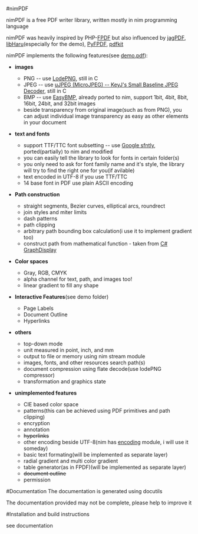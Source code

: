 #nimPDF

nimPDF is a free PDF writer library, written mostly in nim programming language

nimPDF was heavily inspired by PHP-[FPDF](http://www.fpdf.org) but also influenced by  [jagPDF](http://www.jagpdf.org), [libHaru](http://www.libharu.org)(especially for the demo), [PyFPDF](https://code.google.com/p/pyfpdf), [pdfkit](http://devongovett.github.io/pdfkit)

nimPDF implements the following features(see [demo.pdf](https://github.com/jangko/nimpdf/blob/master/demo.pdf)):

* **images**
  - PNG -- use [LodePNG](lodev.org/lodepng), still in C
  - JPEG -- use [uJPEG (MicroJPEG) -- KeyJ's Small Baseline JPEG Decoder](http://keyj.emphy.de/nanojpeg), still in C
  - BMP -- use [EasyBMP](http://easybmp.sourceforge.net), already ported to nim,      support 1bit, 4bit, 8bit, 16bit, 24bit, and 32bit images
  - beside transparency from original image(such as from PNG), you can adjust individual image transparency as easy as other elements in your document

* **text and fonts** 
  - support TTF/TTC font subsetting -- use [Google sfntly](code.google.com/p/sfntly), ported(partially) to nim and modified 
  - you can easily tell the library to look for fonts in certain folder(s)
  - you only need to ask for font family name and it's style, the library will try to find the right one for you(if avilable)
  - text encoded in UTF-8 if you use TTF/TTC
  - 14 base font in PDF use plain ASCII encoding
 
* **Path construction**
  - straight segments, Bezier curves, elliptical arcs, roundrect
  - join styles and miter limits
  - dash patterns
  - path clipping
  - arbitrary path bounding box calculation(i use it to implement gradient too)
  - construct path from mathematical function - taken from [ C# GraphDisplay](http://www.codeproject.com/Articles/58280/GraphDisplay-a-Bezier-based-control-for-graphing-f)
 
* **Color spaces**
  - Gray, RGB, CMYK
  - alpha channel for text, path, and images too!
  - linear gradient to fill any shape

* **Interactive Features**(see demo folder)
  - Page Labels
  - Document Outline
  - Hyperlinks
  
* **others**
  - top-down mode
  - unit measured in point, inch, and mm
  - output to file or memory using nim stream module
  - images, fonts, and other resources search path(s)
  - document compression using flate decode(use lodePNG compressor)
  - transformation and graphics state
  
* **unimplemented features**
  - CIE based color space
  - patterns(this can be achieved using PDF primitives and path clipping)
  - encryption
  - annotation
  - ~~hyperlinks~~
  - other encoding beside UTF-8(nim has [encoding](http://nim-lang.org/docs/encodings.html) module, i will use it someday)
  - basic text formating(will be implemented as separate layer)
  - radial gradient and multi color gradient
  - table generator(as in FPDF)(will be implemented as separate layer)
  - ~~document outline~~
  - permission
  
#Documentation
The documentation is generated using docutils

The documentation provided may not be complete, please help to improve it

#Installation and build instructions

see documentation